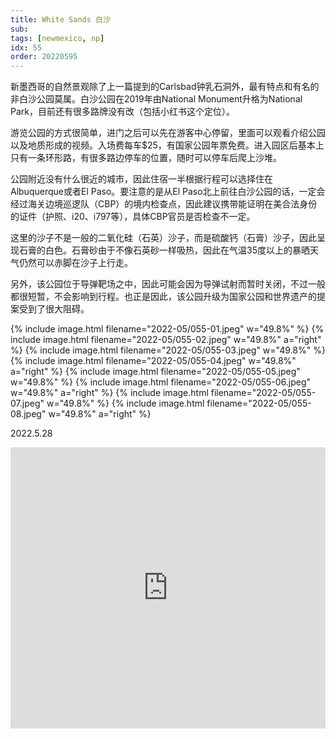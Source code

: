 ```yaml
---
title: White Sands 白沙
sub: 
tags: [newmexico, np]
idx: 55
order: 20220595
---
```


新墨西哥的自然景观除了上一篇提到的Carlsbad钟乳石洞外，最有特点和有名的非白沙公园莫属。白沙公园在2019年由National Monument升格为National Park，目前还有很多路牌没有改（包括小红书这个定位）。

游览公园的方式很简单，进门之后可以先在游客中心停留，里面可以观看介绍公园以及地质形成的视频。入场费每车$25，有国家公园年票免费。进入园区后基本上只有一条环形路，有很多路边停车的位置，随时可以停车后爬上沙堆。

公园附近没有什么很近的城市，因此住宿一半根据行程可以选择住在Albuquerque或者El Paso。要注意的是从El Paso北上前往白沙公园的话，一定会经过海关边境巡逻队（CBP）的境内检查点，因此建议携带能证明在美合法身份的证件（护照、i20、i797等），具体CBP官员是否检查不一定。

这里的沙子不是一般的二氧化硅（石英）沙子，而是硫酸钙（石膏）沙子，因此呈现石膏的白色。石膏砂由于不像石英砂一样吸热，因此在气温35度以上的暴晒天气仍然可以赤脚在沙子上行走。

另外，该公园位于导弹靶场之中，因此可能会因为导弹试射而暂时关闭，不过一般都很短暂，不会影响到行程。也正是因此，该公园升级为国家公园和世界遗产的提案受到了很大阻碍。

{% include image.html filename="2022-05/055-01.jpeg" w="49.8%" %}
{% include image.html filename="2022-05/055-02.jpeg" w="49.8%" a="right" %}
{% include image.html filename="2022-05/055-03.jpeg" w="49.8%" %}
{% include image.html filename="2022-05/055-04.jpeg" w="49.8%" a="right" %}
{% include image.html filename="2022-05/055-05.jpeg" w="49.8%" %}
{% include image.html filename="2022-05/055-06.jpeg" w="49.8%" a="right" %}
{% include image.html filename="2022-05/055-07.jpeg" w="49.8%" %}
{% include image.html filename="2022-05/055-08.jpeg" w="49.8%" a="right" %}

2022.5.28

<iframe src="https://www.google.com/maps/embed?pb=!1m14!1m8!1m3!1d1717345.4313327046!2d-106.3278488!3d32.7872132!3m2!1i1024!2i768!4f13.1!3m3!1m2!1s0x86e06303071072f3%3A0x36d1188767bf20c3!2sWhite%20Sands%20National%20Park!5e0!3m2!1sen!2sca!4v1656315223287!5m2!1sen!2sca" width="100%" height="450" style="border:0;" allowfullscreen="" loading="lazy" referrerpolicy="no-referrer-when-downgrade"></iframe>
